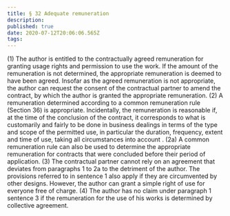 ```yaml
---
title: § 32 Adequate remuneration
description: 
published: true
date: 2020-07-12T20:06:06.565Z
tags: 
---
```


(1) The author is entitled to the contractually agreed remuneration for granting usage rights and permission to use the work. If the amount of the remuneration is not determined, the appropriate remuneration is deemed to have been agreed. Insofar as the agreed remuneration is not appropriate, the author can request the consent of the contractual partner to amend the contract, by which the author is granted the appropriate remuneration.
(2) A remuneration determined according to a common remuneration rule (Section 36) is appropriate. Incidentally, the remuneration is reasonable if, at the time of the conclusion of the contract, it corresponds to what is customarily and fairly to be done in business dealings in terms of the type and scope of the permitted use, in particular the duration, frequency, extent and time of use, taking all circumstances into account .
(2a) A common remuneration rule can also be used to determine the appropriate remuneration for contracts that were concluded before their period of application.
(3) The contractual partner cannot rely on an agreement that deviates from paragraphs 1 to 2a to the detriment of the author. The provisions referred to in sentence 1 also apply if they are circumvented by other designs. However, the author can grant a simple right of use for everyone free of charge.
(4) The author has no claim under paragraph 1 sentence 3 if the remuneration for the use of his works is determined by collective agreement.